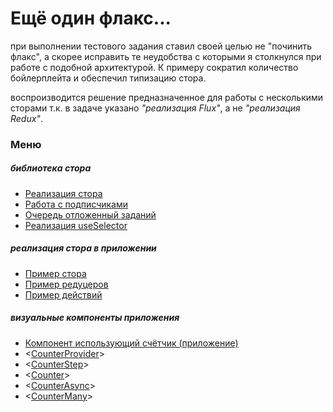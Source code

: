 # Ещё один флакс...

при выполнении  тестового задания ставил своей целью не "починить флакс", а скорее исправить те неудобства с которыми я столкнулся при работе с подобной архитектурой. К примеру сократил количество бойлерплейта и обеспечил типизацию стора.

воспроизводится решение предназначенное для работы с несколькими сторами т.к. в задаче указано _"реализация Flux"_, а не _"реализация Redux"_.  

### Меню

##### библиотека стора
- [Реализация стора](a-flux/createStore.ts)
- [Работа с подписчиками](a-flux/subscribes.ts)
- [Очередь отложенный заданий](a-flux/tasks.ts)
- [Реализация useSelector](a-flux-react/useSelector.ts)

##### реализация стора в приложении

- [Пример стора](example/src/components/counter/store/index.ts)
- [Пример редуцеров](example/src/components/counter/store/reducers.ts)
- [Пример действий](example/src/components/counter/store/actions.ts)

##### визуальные компоненты приложения

- [Компонент использующий счётчик (приложение)](example/src/App.tsx)
- <[CounterProvider](example/src/components/counter/CounterProvider.tsx)>
- <[CounterStep](example/src/components/counter/CounterStep.tsx)>
- <[Counter](example/src/components/counter/Counter.tsx)>
- <[CounterAsync](example/src/components/counter/CounterAsync.tsx)>
- <[CounterMany](example/src/components/counter/CounterMany.tsx)>
